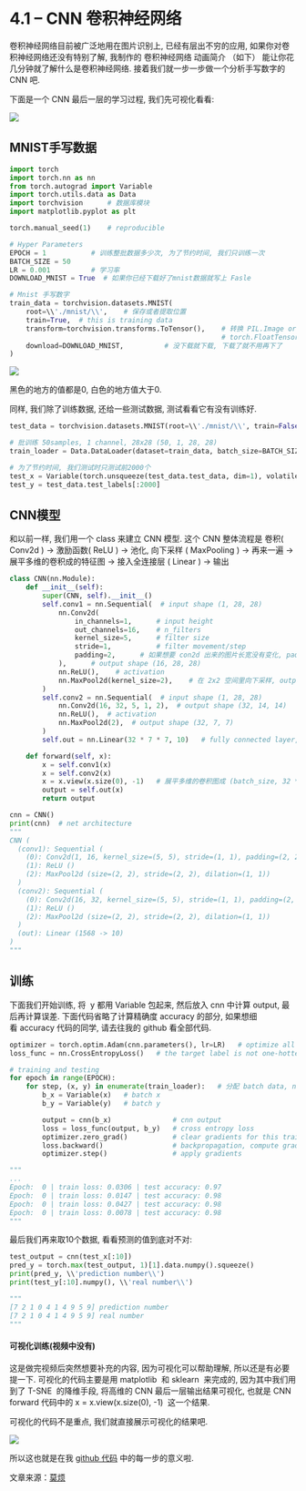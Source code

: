 # 4.1 – CNN 卷积神经网络

卷积神经网络目前被广泛地用在图片识别上, 已经有层出不穷的应用, 如果你对卷积神经网络还没有特别了解, 我制作的 卷积神经网络 动画简介 （如下） 能让你花几分钟就了解什么是卷积神经网络. 接着我们就一步一步做一个分析手写数字的 CNN 吧.

下面是一个 CNN 最后一层的学习过程, 我们先可视化看看:

![](img/388ca39bf710c8f053f533ad10872cd7.png)

## MNIST手写数据

```py
import torch
import torch.nn as nn
from torch.autograd import Variable
import torch.utils.data as Data
import torchvision      # 数据库模块
import matplotlib.pyplot as plt

torch.manual_seed(1)    # reproducible

# Hyper Parameters
EPOCH = 1           # 训练整批数据多少次, 为了节约时间, 我们只训练一次
BATCH_SIZE = 50
LR = 0.001          # 学习率
DOWNLOAD_MNIST = True  # 如果你已经下载好了mnist数据就写上 Fasle

# Mnist 手写数字
train_data = torchvision.datasets.MNIST(
    root=\\'./mnist/\\',    # 保存或者提取位置
    train=True,  # this is training data
    transform=torchvision.transforms.ToTensor(),    # 转换 PIL.Image or numpy.ndarray 成
                                                    # torch.FloatTensor (C x H x W), 训练的时候 normalize 成 [0.0, 1.0] 区间
    download=DOWNLOAD_MNIST,          # 没下载就下载, 下载了就不用再下了
)
```

![](img/25ed82d9ef8a8b1c9c60445c7c08c732.png)

黑色的地方的值都是0, 白色的地方值大于0.

同样, 我们除了训练数据, 还给一些测试数据, 测试看看它有没有训练好.

```py
test_data = torchvision.datasets.MNIST(root=\\'./mnist/\\', train=False)

# 批训练 50samples, 1 channel, 28x28 (50, 1, 28, 28)
train_loader = Data.DataLoader(dataset=train_data, batch_size=BATCH_SIZE, shuffle=True)

# 为了节约时间, 我们测试时只测试前2000个
test_x = Variable(torch.unsqueeze(test_data.test_data, dim=1), volatile=True).type(torch.FloatTensor)[:2000]/255\.   # shape from (2000, 28, 28) to (2000, 1, 28, 28), value in range(0,1)
test_y = test_data.test_labels[:2000]
```

## CNN模型

和以前一样, 我们用一个 class 来建立 CNN 模型. 这个 CNN 整体流程是 卷积( Conv2d ) -> 激励函数( ReLU ) -> 池化, 向下采样 ( MaxPooling ) -> 再来一遍 -> 展平多维的卷积成的特征图 -> 接入全连接层 ( Linear ) -> 输出

```py
class CNN(nn.Module):
    def __init__(self):
        super(CNN, self).__init__()
        self.conv1 = nn.Sequential(  # input shape (1, 28, 28)
            nn.Conv2d(
                in_channels=1,      # input height
                out_channels=16,    # n_filters
                kernel_size=5,      # filter size
                stride=1,           # filter movement/step
                padding=2,      # 如果想要 con2d 出来的图片长宽没有变化, padding=(kernel_size-1)/2 当 stride=1
            ),      # output shape (16, 28, 28)
            nn.ReLU(),    # activation
            nn.MaxPool2d(kernel_size=2),    # 在 2x2 空间里向下采样, output shape (16, 14, 14)
        )
        self.conv2 = nn.Sequential(  # input shape (1, 28, 28)
            nn.Conv2d(16, 32, 5, 1, 2),  # output shape (32, 14, 14)
            nn.ReLU(),  # activation
            nn.MaxPool2d(2),  # output shape (32, 7, 7)
        )
        self.out = nn.Linear(32 * 7 * 7, 10)   # fully connected layer, output 10 classes

    def forward(self, x):
        x = self.conv1(x)
        x = self.conv2(x)
        x = x.view(x.size(0), -1)   # 展平多维的卷积图成 (batch_size, 32 * 7 * 7)
        output = self.out(x)
        return output

cnn = CNN()
print(cnn)  # net architecture
"""
CNN (
  (conv1): Sequential (
    (0): Conv2d(1, 16, kernel_size=(5, 5), stride=(1, 1), padding=(2, 2))
    (1): ReLU ()
    (2): MaxPool2d (size=(2, 2), stride=(2, 2), dilation=(1, 1))
  )
  (conv2): Sequential (
    (0): Conv2d(16, 32, kernel_size=(5, 5), stride=(1, 1), padding=(2, 2))
    (1): ReLU ()
    (2): MaxPool2d (size=(2, 2), stride=(2, 2), dilation=(1, 1))
  )
  (out): Linear (1568 -> 10)
)
"""
```

## 训练

下面我们开始训练, 将  y 都用 Variable 包起来, 然后放入 cnn 中计算 output, 最后再计算误差. 下面代码省略了计算精确度 accuracy 的部分, 如果想细看 accuracy 代码的同学, 请去往我的 github 看全部代码.

```py
optimizer = torch.optim.Adam(cnn.parameters(), lr=LR)   # optimize all cnn parameters
loss_func = nn.CrossEntropyLoss()   # the target label is not one-hotted

# training and testing
for epoch in range(EPOCH):
    for step, (x, y) in enumerate(train_loader):   # 分配 batch data, normalize x when iterate train_loader
        b_x = Variable(x)   # batch x
        b_y = Variable(y)   # batch y

        output = cnn(b_x)               # cnn output
        loss = loss_func(output, b_y)   # cross entropy loss
        optimizer.zero_grad()           # clear gradients for this training step
        loss.backward()                 # backpropagation, compute gradients
        optimizer.step()                # apply gradients

"""
...
Epoch:  0 | train loss: 0.0306 | test accuracy: 0.97
Epoch:  0 | train loss: 0.0147 | test accuracy: 0.98
Epoch:  0 | train loss: 0.0427 | test accuracy: 0.98
Epoch:  0 | train loss: 0.0078 | test accuracy: 0.98
"""
```

最后我们再来取10个数据, 看看预测的值到底对不对:

```py
test_output = cnn(test_x[:10])
pred_y = torch.max(test_output, 1)[1].data.numpy().squeeze()
print(pred_y, \\'prediction number\\')
print(test_y[:10].numpy(), \\'real number\\')

"""
[7 2 1 0 4 1 4 9 5 9] prediction number
[7 2 1 0 4 1 4 9 5 9] real number
"""
```

#### 可视化训练(视频中没有)

这是做完视频后突然想要补充的内容, 因为可视化可以帮助理解, 所以还是有必要提一下. 可视化的代码主要是用 matplotlib  和 sklearn  来完成的, 因为其中我们用到了 T-SNE  的降维手段, 将高维的 CNN 最后一层输出结果可视化, 也就是 CNN forward 代码中的 x  =  x.view(x.size(0),  -1)  这一个结果.

可视化的代码不是重点, 我们就直接展示可视化的结果吧.

![](img/388ca39bf710c8f053f533ad10872cd7.png)

所以这也就是在我 [github 代码](https://github.com/MorvanZhou/PyTorch-Tutorial/blob/master/tutorial-contents/401_CNN.py) 中的每一步的意义啦.

文章来源：[莫烦](https://morvanzhou.github.io/)
